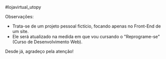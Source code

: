 #lojavirtual_utopy

Observações:

- Trata-se de um projeto pessoal fictício, focando apenas no Front-End de um site.
- Ele será atualizado na medida em que vou cursando o "Reprograme-se" (Curso de Desenvolvimento Web).

Desde já, agradeço pela atenção!
